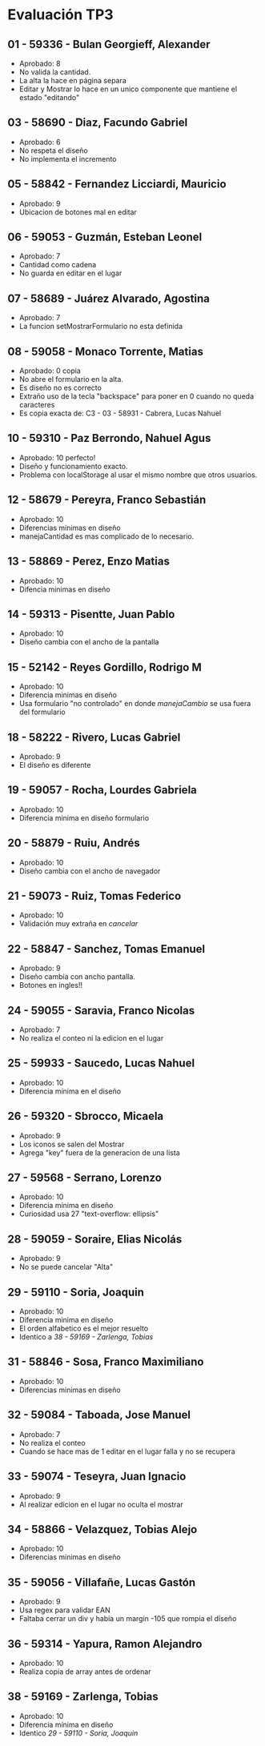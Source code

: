 # Evaluación TP3

## 01 - 59336 - Bulan Georgieff, Alexander
- Aprobado: 8
- No valida la cantidad.
- La alta la hace en página separa
- Editar y Mostrar lo hace en un unico componente que mantiene el estado "editando"

## 03 - 58690 - Diaz, Facundo Gabriel
- Aprobado: 6
- No respeta el diseño
- No implementa el incremento

## 05 - 58842 - Fernandez Licciardi, Mauricio
- Aprobado: 9
- Ubicacion de botones mal en editar

## 06 - 59053 - Guzmán, Esteban Leonel
- Aprobado: 7
- Cantidad como cadena
- No guarda en editar en el lugar

## 07 - 58689 - Juárez Alvarado, Agostina
- Aprobado: 7
- La funcion setMostrarFormulario no esta definida 

## 08 - 59058 - Monaco Torrente, Matias
- Aprobado: 0 copia
- No abre el formulario en la alta.
- Es diseño no es correcto
- Extraño uso de la tecla "backspace" para poner en 0 cuando no queda caracteres
- Es copia exacta de: C3 - 03 - 58931 - Cabrera, Lucas Nahuel

## 10 - 59310 - Paz Berrondo, Nahuel Agus
- Aprobado: 10 perfecto!
- Diseño y funcionamiento exacto.
- Problema con localStorage al usar el mismo nombre que otros usuarios.

## 12 - 58679 - Pereyra, Franco Sebastián
- Aprobado: 10
- Diferencias minimas en diseño
- manejaCantidad es mas complicado de lo necesario.

## 13 - 58869 - Perez, Enzo Matias
- Aprobado: 10
- Difencia minimas en diseño

## 14 - 59313 - Pisentte, Juan Pablo
- Aprobado: 10
- Diseño cambia con el ancho de la pantalla

## 15 - 52142 - Reyes Gordillo, Rodrigo M
- Aprobado: 10
- Diferencia minimas en diseño
- Usa formulario "no controlado" en donde *manejaCambio* se usa fuera del formulario

## 18 - 58222 - Rivero, Lucas Gabriel
- Aprobado: 9
- El diseño es diferente

## 19 - 59057 - Rocha, Lourdes Gabriela
- Aprobado: 10
- Diferencia minima en diseño formulario

## 20 - 58879 - Ruiu, Andrés
- Aprobado: 10
- Diseño cambia con el ancho de navegador

## 21 - 59073 - Ruiz, Tomas Federico
- Aprobado: 10
- Validación muy extraña en *cancelar*

## 22 - 58847 - Sanchez, Tomas Emanuel
- Aprobado: 9
- Diseño cambia con ancho pantalla.
- Botones en ingles!!

## 24 - 59055 - Saravia, Franco Nicolas
- Aprobado: 7
- No realiza el conteo ni la edicion en el lugar

## 25 - 59933 - Saucedo, Lucas Nahuel
- Aprobado: 10
- Diferencia mínima en el diseño

## 26 - 59320 - Sbrocco, Micaela
- Aprobado: 9
- Los iconos se salen del Mostrar
- Agrega "key" fuera de la generacion de una lista

## 27 - 59568 - Serrano, Lorenzo
- Aprobado: 10
- Diferencia mínima en diseño
- Curiosidad usa 27 "text-overflow: ellipsis"

## 28 - 59059 - Soraire, Elias Nicolás
- Aprobado: 9
- No se puede cancelar "Alta"

## 29 - 59110 - Soria, Joaquin
- Aprobado: 10
- Diferencia minima en diseño
- El orden alfabetico es el mejor resuelto
- Identico a *38 - 59169 - Zarlenga, Tobias*

## 31 - 58846 - Sosa, Franco Maximiliano
- Aprobado: 10
- Diferencias minimas en diseño

## 32 - 59084 - Taboada, Jose Manuel
- Aprobado: 7
- No realiza el conteo
- Cuando se hace mas de 1 editar en el lugar falla y no se recupera

## 33 - 59074 - Teseyra, Juan Ignacio
- Aprobado: 9
- Al realizar edicion en el lugar no oculta el mostrar 

## 34 - 58866 - Velazquez, Tobias Alejo
- Aprobado: 10
- Diferencias minimas en diseño

## 35 - 59056 - Villafañe, Lucas Gastón
- Aprobado: 9
- Usa regex para validar EAN
- Faltaba cerrar un div y habia un margin -105 que rompia el diseño

## 36 - 59314 - Yapura, Ramon Alejandro
- Aprobado: 10
- Realiza copia de array antes de ordenar

## 38 - 59169 - Zarlenga, Tobias
- Aprobado: 10
- Diferencia mínima en diseño
- Identico *29 - 59110 - Soria, Joaquin*